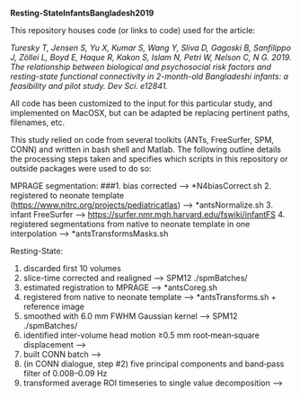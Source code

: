 **Resting-StateInfantsBangladesh2019**

This repository houses code (or links to code) used for the article:

*Turesky T, Jensen S, Yu X, Kumar S, Wang Y, Sliva D, Gagoski B, Sanfilippo J, Zöllei L, Boyd E, Haque R, Kakon S, Islam N, Petri W, Nelson C, N G. 2019. The relationship between biological and psychosocial risk factors and resting-state functional connectivity in 2-month-old Bangladeshi infants: a feasibility and pilot study. Dev Sci. e12841.*

All code has been customized to the input for this particular study, and implemented on MacOSX, but can be adapted be replacing pertinent paths, filenames, etc. 

This study relied on code from several toolkits (ANTs, FreeSurfer, SPM, CONN) and written in bash shell and Matlab. The following outline details the processing steps taken and specifies which scripts in this repository or outside packages were used to do so:

MPRAGE segmentation: 
###1. bias corrected --> *N4biasCorrect.sh 
2. registered to neonate template (https://www.nitrc.org/projects/pediatricatlas) --> *antsNormalize.sh 
3. infant FreeSurfer --> https://surfer.nmr.mgh.harvard.edu/fswiki/infantFS 
4. registered segmentations from native to neonate template in one interpolation --> *antsTransformsMasks.sh 


Resting-State: 
1. discarded first 10 volumes 
1. slice-time corrected and realigned --> SPM12 ./spmBatches/ 
2. estimated registration to MPRAGE --> *antsCoreg.sh 
3. registered from native to neonate template --> *antsTransforms.sh + reference image 
4. smoothed with 6.0 mm FWHM Gaussian kernel --> SPM12 ./spmBatches/ 
5. identified inter-volume head motion ≥0.5 mm root‐mean‐square displacement --> 
7. built CONN batch --> 
8. (in CONN dialogue, step #2) five principal components and band‐pass filter of 0.008–0.09 Hz 
10. transformed average ROI timeseries to single value decomposition -->

